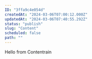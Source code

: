 ```yaml
---
ID: "3ffa9c4e054d"
createdAt: "2024-03-06T07:00:12.000Z"
updatedAt: "2024-03-06T07:40:55.292Z"
status: "publish"
slug: "Content"
scheduled: false
path: ""
---
```

Hello from Contentrain